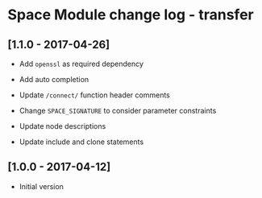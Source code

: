 # Space Module change log - transfer

## [1.1.0 - 2017-04-26]

+ Add `openssl` as required dependency

+ Add auto completion

* Update `/connect/` function header comments

* Change `SPACE_SIGNATURE` to consider parameter constraints

* Update node descriptions

* Update include and clone statements


## [1.0.0 - 2017-04-12]

+ Initial version
